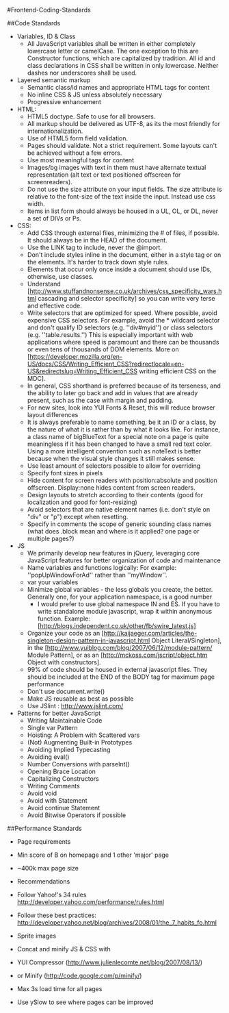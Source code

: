 #Frontend-Coding-Standards

##Code Standards
* Variables, ID & Class
  * All JavaScript variables shall be written in either completely lowercase letter or camelCase. The one exception to this are Constructor functions, which are capitalized by tradition. All id and class declarations in CSS shall be written in only lowercase. Neither dashes nor underscores shall be used.
* Layered semantic markup
  * Semantic class/id names and appropriate HTML tags for content
  * No inline CSS & JS unless absolutely necessary
  * Progressive enhancement
* HTML:
  * HTML5 doctype. Safe to use for all browsers.
  * All markup should be delivered as UTF-8, as its the most friendly for internationalization.
  * Use of HTML5 form field validation.
  * Pages should validate. Not a strict requirement. Some layouts can't be achieved without a few errors. 
  * Use most meaningful tags for content
  * Images/bg images with text in them must have alternate textual representation (alt text or text positioned offscreen for screenreaders).
  * Do not use the size attribute on your input fields. The size attribute is relative to the font-size of the text inside the input. Instead use css width.
  * Items in list form should always be housed in a UL, OL, or DL, never a set of DIVs or Ps.
* CSS:
  * Add CSS through external files, minimizing the # of files, if possible. It should always be in the HEAD of the document.
  * Use the LINK tag to include, never the @import.
  * Don't include styles inline in the document, either in a style tag or on the elements. It's harder to track down style rules.
  * Elements that occur only once inside a document should use IDs, otherwise, use classes.
  * Understand [http://www.stuffandnonsense.co.uk/archives/css_specificity_wars.html cascading and selector specificity] so you can write very terse and effective code.
  * Write selectors that are optimized for speed. Where possible, avoid expensive CSS selectors. For example, avoid the * wildcard selector and don't qualify ID selectors (e.g. ''div#myid'') or class selectors (e.g. ''table.results.'') This is especially important with web applications where speed is paramount and there can be thousands or even tens of thousands of DOM elements. More on [https://developer.mozilla.org/en-US/docs/CSS/Writing_Efficient_CSS?redirectlocale=en-US&redirectslug=Writing_Efficient_CSS writing efficient CSS on the MDC].
  * In general, CSS shorthand is preferred because of its terseness, and the ability to later go back and add in values that are already present, such as the case with margin and padding.
  * For new sites, look into YUI Fonts & Reset, this will reduce browser layout differences
  * It is always preferable to name something, be it an ID or a class, by the nature of what it is rather than by what it looks like. For instance, a class name of bigBlueText for a special note on a page is quite meaningless if it has been changed to have a small red text color. Using a more intelligent convention such as noteText is better because when the visual style changes it still makes sense.
  * Use least amount of selectors possible to allow for overriding
  * Specify font sizes in pixels
  * Hide content for screen readers with position:absolute and position offscreen. Display:none hides content from screen readers.
  * Design layouts to stretch according to their contents (good for localization and good for font-resizing)
  * Avoid selectors that are native element names (i.e. don't style on "div" or "p") except when resetting.
  * Specify in comments the scope of generic sounding class names (what does .block mean and where is it applied? one page or multiple pages?)
* JS
  * We primarily develop new features in jQuery, leveraging core JavaScript features for better organization of code and maintenance
  * Name variables and functions logically: For example: ''popUpWindowForAd'' rather than ''myWindow''.
  * var your variables
  * Minimize global variables - the less globals you create, the better. Generally one, for your application namespace, is a good number
    * I would prefer to use global namespace IN and ES. If you have to write standalone module javascript, wrap it within anonymous function. Example: [http://blogs.independent.co.uk/other/fb/swire_latest.js]
  * Organize your code as an [http://kaijaeger.com/articles/the-singleton-design-pattern-in-javascript.html Object Literal/Singleton], in the [http://www.yuiblog.com/blog/2007/06/12/module-pattern/ Module Pattern], or as an [http://mckoss.com/jscript/object.htm Object with constructors].
  * 99% of code should be housed in external javascript files. They should be included at the END of the BODY tag for maximum page performance
  * Don't use document.write()
  * Make JS reusable as best as possible
  * Use JSlint : http://www.jslint.com/
* Patterns for better JavaScript
  * Writing Maintainable Code
  * Single var Pattern
  * Hoisting: A Problem with Scattered vars
  * (Not) Augmenting Built-in Prototypes
  * Avoiding Implied Typecasting
  * Avoiding eval()
  * Number Conversions with parseInt()
  * Opening Brace Location
  * Capitalizing Constructors
  * Writing Comments
  * Avoid void
  * Avoid with Statement
  * Avoid continue Statement
  * Avoid Bitwise Operators if possible

##Performance Standards

* Page requirements
 * Min score of B on homepage and 1 other 'major' page
 * ~400k max page size

* Recommendations
 * Follow Yahoo!'s 34 rules http://developer.yahoo.com/performance/rules.html
 * Follow these best practices: http://developer.yahoo.net/blog/archives/2008/01/the_7_habits_fo.html
 * Sprite images
 * Concat and minify JS & CSS with 
  * YUI Compressor (http://www.julienlecomte.net/blog/2007/08/13/)
  * or Minify (http://code.google.com/p/minify/)
 * Max 3s load time for all pages
 * Use ySlow to see where pages can be improved
